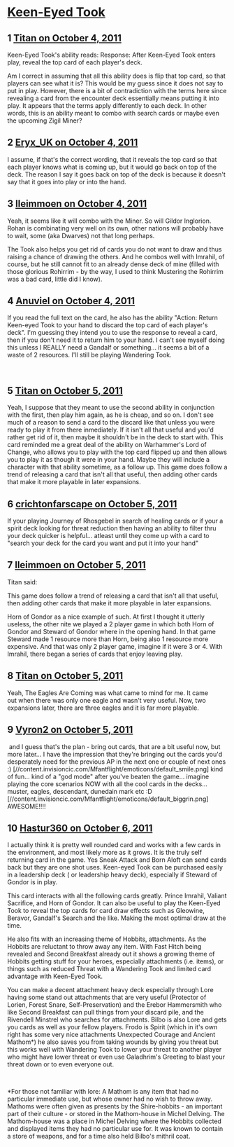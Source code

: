 # [Keen-Eyed Took](https://community.fantasyflightgames.com/topic/54170-keen-eyed-took/)

## 1 [Titan on October 4, 2011](https://community.fantasyflightgames.com/topic/54170-keen-eyed-took/?do=findComment&comment=536783)

Keen-Eyed Took's ability reads: Response: After Keen-Eyed Took enters play, reveal the top card of each player's deck. 

Am I correct in assuming that all this ability does is flip that top card, so that players can see what it is? This would be my guess since it does not say to put in play. However, there is a bit of contradiction with the terms here since revealing a card from the encounter deck essentially means putting it into play. It appears that the terms apply differently to each deck. In other words, this is an ability meant to combo with search cards or maybe even the upcoming Zigil Miner?

## 2 [Eryx_UK on October 4, 2011](https://community.fantasyflightgames.com/topic/54170-keen-eyed-took/?do=findComment&comment=536787)

I assume, if that's the correct wording, that it reveals the top card so that each player knows what is coming up, but it would go back on top of the deck. The reason I say it goes back on top of the deck is because it doesn't say that it goes into play or into the hand. 

## 3 [lleimmoen on October 4, 2011](https://community.fantasyflightgames.com/topic/54170-keen-eyed-took/?do=findComment&comment=536808)

Yeah, it seems like it will combo with the Miner. So will Gildor Inglorion. Rohan is combinating very well on its own, other nations will probably have to wait, some (aka Dwarves) not that long perhaps.

The Took also helps you get rid of cards you do not want to draw and thus raising a chance of drawing the others. And he combos well with Imrahil, of course, but he still cannot fit to an already dense deck of mine (filled with those glorious Rohirrim - by the way, I used to think Mustering the Rohirrim was a bad card, little did I know).

## 4 [Anuviel on October 4, 2011](https://community.fantasyflightgames.com/topic/54170-keen-eyed-took/?do=findComment&comment=536846)

If you read the full text on the card, he also has the ability "Action: Return Keen-eyed Took to your hand to discard the top card of each player's deck". I'm guessing they intend you to use the response to reveal a card, then if you don't need it to return him to your hand. I can't see myself doing this unless I REALLY need a Gandalf or something... it seems a bit of a waste of 2 resources. I'll still be playing Wandering Took.

 

## 5 [Titan on October 5, 2011](https://community.fantasyflightgames.com/topic/54170-keen-eyed-took/?do=findComment&comment=537376)

Yeah, I suppose that they meant to use the second ability in conjunction with the first, then play him again, as he is cheap, and so on. I don't see much of a reason to send a card to the discard like that unless you were ready to play it from there inmediately. If it isn't all that useful and you'd rather get rid of it, then maybe it shouldn't be in the deck to start with. This card reminded me a great deal of the ability on Warhammer's Lord of Change, who allows you to play with the top card flipped up and then allows you to play it as though it were in your hand. Maybe they will include a character with that ability sometime, as a follow up. This game does follow a trend of releasing a card that isn't all that useful, then adding other cards that make it more playable in later expansions.

## 6 [crichtonfarscape on October 5, 2011](https://community.fantasyflightgames.com/topic/54170-keen-eyed-took/?do=findComment&comment=537399)

If your playing Journey of Rhosgebel in search of healing cards or if your a spirit deck looking for threat reduction then having an ability to filter thru your deck quicker is helpful... atleast until they come up with a card to "search your deck for the card you want and put it into your hand"

## 7 [lleimmoen on October 5, 2011](https://community.fantasyflightgames.com/topic/54170-keen-eyed-took/?do=findComment&comment=537454)

Titan said:

This game does follow a trend of releasing a card that isn't all that useful, then adding other cards that make it more playable in later expansions.



Horn of Gondor as a nice example of such. At first I thought it utterly useless, the other nite we played a 2 player game in which both Horn of Gondor and Steward of Gondor where in the opening hand. In that game Steward made 1 resource more than Horn, being also 1 resource more expensive. And that was only 2 player game, imagine if it were 3 or 4. With Imrahil, there began a series of cards that enjoy leaving play.

## 8 [Titan on October 5, 2011](https://community.fantasyflightgames.com/topic/54170-keen-eyed-took/?do=findComment&comment=537592)

Yeah, The Eagles Are Coming was what came to mind for me. It came out when there was only one eagle and wasn't very useful. Now, two expansions later, there are three eagles and it is far more playable.  

## 9 [Vyron2 on October 5, 2011](https://community.fantasyflightgames.com/topic/54170-keen-eyed-took/?do=findComment&comment=537598)

 and I guess that's the plan - bring out cards, that are a bit useful now, but more later... I have the impression that they're bringing out the cards you'd desperately need for the previous AP in the next one or couple of next ones :) [//content.invisioncic.com/Mfantflight/emoticons/default_smile.png] kind of fun... kind of a "god mode" after you've beaten the game... imagine playing the core scenarios NOW with all the cool cards in the decks... muster, eagles, descendant, dunedain mark etc :D [//content.invisioncic.com/Mfantflight/emoticons/default_biggrin.png] AWESOME!!!!

## 10 [Hastur360 on October 6, 2011](https://community.fantasyflightgames.com/topic/54170-keen-eyed-took/?do=findComment&comment=538019)

I actually think it is pretty well rounded card and works with a few cards in the environment, and most likely more as it grows. It is the truly self returning card in the game. Yes Sneak Attack and Born Aloft can send cards back but they are one shot uses. Keen-eyed Took can be purchased easily in a leadership deck ( or leadership heavy deck), especially if Steward of Gondor is in play.

This card interacts with all the following cards greatly. Prince Imrahil, Valiant Sacrifice, and Horn of Gondor. It can also be useful to play the Keen-Eyed Took to reveal the top cards for card draw effects such as Gleowine, Beravor, Gandalf's Search and the like. Making the most optimal draw at the time.

He also fits with an increasing theme of Hobbits, attachments. As the Hobbits are reluctant to throw away any item. With Fast Hitch being revealed and Second Breakfast already out it shows a growing theme of Hobbits getting stuff for your heroes, especially attachments (i.e. items), or things such as reduced Threat with a Wandering Took and limited card advantage with Keen-Eyed Took.

You can make a decent attachment heavy deck especially through Lore having some stand out attachments that are very useful (Protector of Lorien, Forest Snare, Self-Preservation) and the Erebor Hammersmith who like Second Breakfast can pull things from your discard pile, and the Rivendell Minstrel who searches for attachments. Bilbo is also Lore and gets you cards as well as your fellow players. Frodo is Spirit (which in it's own right has some very nice attachments Unexpected Courage and Ancient Mathom*) he also saves you from taking wounds by giving you threat but this works well with Wandering Took to lower your threat to another player who might have lower threat or even use Galadhrim's Greeting to blast your threat down or to even everyone out.

 

*For those not familiar with lore: A Mathom is any item that had no particular immediate use, but whose owner had no wish to throw away. Mathoms were often given as presents by the Shire-hobbits - an important part of their culture - or stored in the Mathom-house in Michel Delving. The Mathom-house was a place in Michel Delving where the Hobbits collected and displayed items they had no particular use for. It was known to contain a store of weapons, and for a time also held Bilbo's mithril coat.


